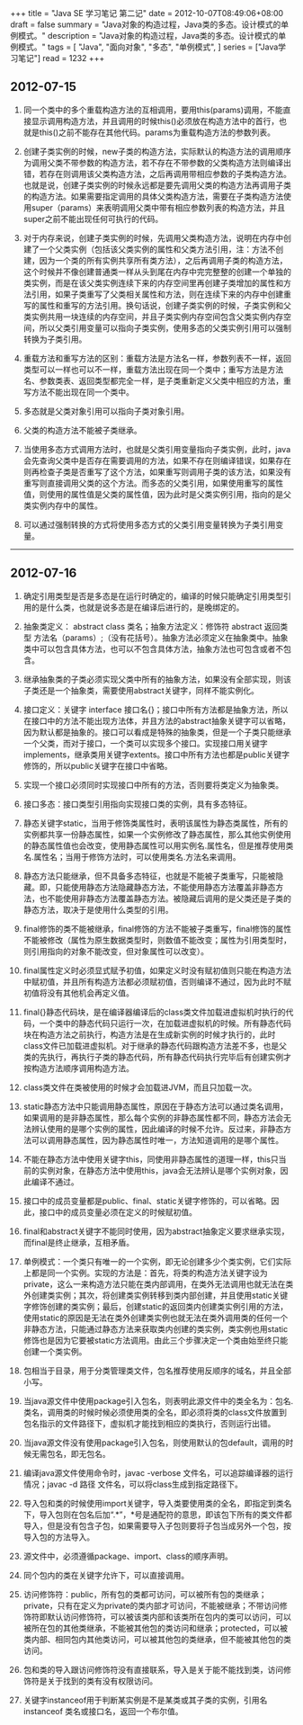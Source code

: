 +++
title = "Java SE 学习笔记 第二记"
date = 2012-10-07T08:49:06+08:00
draft = false
summary = "Java对象的构造过程，Java类的多态。设计模式的单例模式。"
description = "Java对象的构造过程，Java类的多态。设计模式的单例模式。"
tags = [
    "Java",
    "面向对象",
    "多态",
    "单例模式",
]
series = ["Java学习笔记"]
read = 1232
+++

## 2012-07-15

1. 同一个类中的多个重载构造方法的互相调用，要用this(params)调用，不能直接显示调用构造方法，并且调用的时候this()必须放在构造方法中的首行，也就是this()之前不能存在其他代码。params为重载构造方法的参数列表。

2. 创建子类实例的时候，new子类的构造方法，实际默认的构造方法的调用顺序为调用父类不带参数的构造方法，若不存在不带参数的父类构造方法则编译出错，若存在则调用该父类构造方法，之后再调用带相应参数的子类构造方法。也就是说，创建子类实例的时候永远都是要先调用父类的构造方法再调用子类的构造方法。如果需要指定调用的具体父类构造方法，需要在子类构造方法使用super（params）来表明调用父类中带有相应参数列表的构造方法，并且super之前不能出现任何可执行的代码。

3. 对于内存来说，创建子类实例的时候，先调用父类构造方法，说明在内存中创建了一个父类实例（包括该父类实例的属性和父类方法引用，注：方法不创建，因为一个类的所有实例共享所有类方法），之后再调用子类的构造方法，这个时候并不像创建普通类一样从头到尾在内存中完完整整的创建一个单独的类实例，而是在该父类实例连续下来的内存空间里再创建子类增加的属性和方法引用，如果子类重写了父类相关属性和方法，则在连续下来的内存中创建重写的属性和重写的方法引用。换句话说，创建子类实例的时候，子类实例和父类实例共用一块连续的内存空间，并且子类实例内存空间包含父类实例内存空间，所以父类引用变量可以指向子类实例，使用多态的父类实例引用可以强制转换为子类引用。

4. 重载方法和重写方法的区别：重载方法是方法名一样，参数列表不一样，返回类型可以一样也可以不一样，重载方法出现在同一个类中；重写方法是方法名、参数类表、返回类型都完全一样，是子类重新定义父类中相应的方法，重写方法不能出现在同一个类中。

5. 多态就是父类对象引用可以指向子类对象引用。

6. 父类的构造方法不能被子类继承。

7. 当使用多态方式调用方法时，也就是父类引用变量指向子类实例，此时，java会先查询父类中是否存在需要调用的方法，如果不存在则编译错误，如果存在则再检查子类是否重写了这个方法，如果重写则调用子类的该方法，如果没有重写则直接调用父类的这个方法。而多态的父类引用，如果使用重写的属性值，则使用的属性值是父类的属性值，因为此时是父类实例引用，指向的是父类实例内存中的属性。

8. 可以通过强制转换的方式将使用多态方式的父类引用变量转换为子类引用变量。

--- 

## 2012-07-16

1. 确定引用类型是否是多态是在运行时确定的，编译的时候只能确定引用类型引用的是什么类，也就是说多态是在编译后进行的，是晚绑定的。

2. 抽象类定义： abstract class 类名；抽象方法定义：修饰符 abstract 返回类型 方法名（params）;（没有花括号）。抽象方法必须定义在抽象类中。抽象类中可以包含具体方法，也可以不包含具体方法，抽象方法也可包含或者不包含。

3. 继承抽象类的子类必须实现父类中所有的抽象方法，如果没有全部实现，则该子类还是一个抽象类，需要使用abstract关键字，同样不能实例化。

4. 接口定义：关键字 interface 接口名{}；接口中所有方法都是抽象方法，所以在接口中的方法不能出现方法体，并且方法的abstract抽象关键字可以省略，因为默认都是抽象的。接口可以看成是特殊的抽象类，但是一个子类只能继承一个父类，而对于接口，一个类可以实现多个接口。实现接口用关键字implements，继承类用关键字extents。接口中所有方法也都是public关键字修饰的，所以public关键字在接口中省略。

5. 实现一个接口必须同时实现接口中所有的方法，否则要将类定义为抽象类。

6. 接口多态：接口类型引用指向实现接口类的实例，具有多态特征。

7. 静态关键字static，当用于修饰类属性时，表明该属性为静态类属性，所有的实例都共享一份静态属性，如果一个实例修改了静态属性，那么其他实例使用的静态属性值也会改变，使用静态属性可以用实例名.属性名，但是推荐使用类名.属性名；当用于修饰方法时，可以使用类名.方法名来调用。

8. 静态方法只能继承，但不具备多态特征，也就是不能被子类重写，只能被隐藏。即，只能使用静态方法隐藏静态方法，不能使用静态方法覆盖非静态方法，也不能使用非静态方法覆盖静态方法。被隐藏后调用的是父类还是子类的静态方法，取决于是使用什么类型的引用。

9. final修饰的类不能被继承，final修饰的方法不能被子类重写，final修饰的属性不能被修改（属性为原生数据类型时，则数值不能改变；属性为引用类型时，则引用指向的对象不能改变，但对象属性可以改变）。

10. final属性定义时必须显式赋予初值，如果定义时没有赋初值则只能在构造方法中赋初值，并且所有构造方法都必须赋初值，否则编译不通过，因为此时不赋初值将没有其他机会再定义值。

11. final{}静态代码块，是在编译器编译后的class类文件加载进虚拟机时执行的代码，一个类中的静态代码只运行一次，在加载进虚拟机的时候。所有静态代码块在构造方法之前执行，构造方法是在生成新实例的时候才执行的，此时class文件已加载进虚拟机。对于继承的静态代码跟构造方法差不多，也是父类的先执行，再执行子类的静态代码，所有静态代码执行完毕后有创建实例才按构造方法顺序调用构造方法。

12. class类文件在类被使用的时候才会加载进JVM，而且只加载一次。

13. static静态方法中只能调用静态属性，原因在于静态方法可以通过类名调用，如果调用的是非静态属性，那么每个实例的非静态属性都不同，静态方法会无法辨认使用的是哪个实例的属性，因此编译的时候不允许。反过来，非静态方法可以调用静态属性，因为静态属性时唯一，方法知道调用的是哪个属性。

14. 不能在静态方法中使用关键字this，同使用非静态属性的道理一样，this只当前的实例对象，在静态方法中使用this，java会无法辨认是哪个实例对象，因此编译不通过。

15. 接口中的成员变量都是public、final、static关键字修饰的，可以省略。因此，接口中的成员变量必须在定义的时候赋初值。

16. final和abstract关键字不能同时使用，因为abstract抽象定义要求继承实现，而final是终止继承，互相矛盾。

17. 单例模式：一个类只有唯一的一个实例，即无论创建多少个类实例，它们实际上都是同一个实例。实现的方法是：首先，将类的构造方法关键字设为private，这么一来构造方法只能在类内部调用，在类外无法调用也就无法在类外创建类实例；其次，将创建类实例转移到类内部创建，并且使用static关键字修饰创建的类实例；最后，创建static的返回类内创建类实例引用的方法，使用static的原因是无法在类外创建类实例也就无法在类外调用类的任何一个非静态方法，只能通过静态方法来获取类内创建的类实例，类实例也用static修饰也是因为它要被static方法调用。由此三个步骤决定一个类由始至终只能创建一个类实例。

18. 包相当于目录，用于分类管理类文件，包名推荐使用反顺序的域名，并且全部小写。

19. 当java源文件中使用package引入包名，则表明此源文件中的类全名为：包名.类名，调用类的时候时候必须使用类的全名，即必须将类的class文件放置到包名指示的文件路径下，虚拟机才能找到相应的类执行，否则运行出错。

20. 当java源文件没有使用package引入包名，则使用默认的包default，调用的时候无需包名，即无包名。

21. 编译java源文件使用命令时，javac -verbose 文件名，可以追踪编译器的运行情况；javac -d 路径 文件名，可以将class生成到指定路径下。

22. 导入包和类的时候使用import关键字，导入类要使用类的全名，即指定到类名下，导入包则在包名后加“.*”，*号是通配符的意思，即该包下所有的类文件都导入，但是没有包含子包，如果需要导入子包则要将子包当成另外一个包，按导入包的方法导入。

23. 源文件中，必须遵循package、import、class的顺序声明。

24. 同个包内的类在关键字允许下，可以直接调用。

25. 访问修饰符：public，所有包的类都可访问，可以被所有包的类继承；private，只有在定义为private的类内部才可访问，不能被继承；不带访问修饰符即默认访问修饰符，可以被该类内部和该类所在包内的类可以访问，可以被所在包的其他类继承，不能被其他包的类访问和继承；protected，可以被类内部、相同包内其他类访问，可以被其他包的类继承，但不能被其他包的类访问。

26. 包和类的导入跟访问修饰符没有直接联系，导入是关于能不能找到类，访问修饰符是关于找到的类有没有权限访问。

27. 关键字instanceof用于判断某实例是不是某类或其子类的实例，引用名 instanceof 类名或接口名，返回一个布尔值。